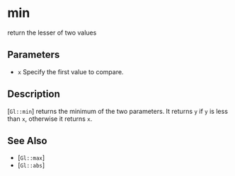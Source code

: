 # min
return the lesser of two values

## Parameters
- `x`
  Specify the first value to compare.

## Description
[`Gl::min`] returns the minimum of the two parameters. It returns `y`
  if `y` is less than `x`, otherwise it returns `x`.

## See Also
- [`Gl::max`]
- [`Gl::abs`]
